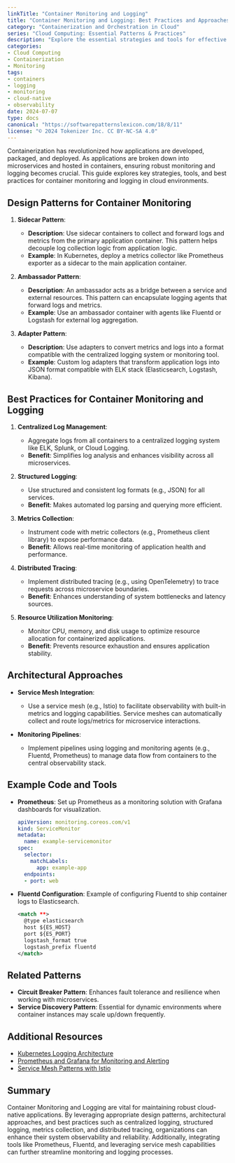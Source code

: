 ```yaml
---
linkTitle: "Container Monitoring and Logging"
title: "Container Monitoring and Logging: Best Practices and Approaches"
category: "Containerization and Orchestration in Cloud"
series: "Cloud Computing: Essential Patterns & Practices"
description: "Explore the essential strategies and tools for effective monitoring and logging in containerized environments. This guide covers design patterns, architectural approaches, and best practices for maintaining observability in cloud-based applications."
categories:
- Cloud Computing
- Containerization
- Monitoring
tags:
- containers
- logging
- monitoring
- cloud-native
- observability
date: 2024-07-07
type: docs
canonical: "https://softwarepatternslexicon.com/18/8/11"
license: "© 2024 Tokenizer Inc. CC BY-NC-SA 4.0"
---
```



Containerization has revolutionized how applications are developed, packaged, and deployed. As applications are broken down into microservices and hosted in containers, ensuring robust monitoring and logging becomes crucial. This guide explores key strategies, tools, and best practices for container monitoring and logging in cloud environments.

## Design Patterns for Container Monitoring

1. **Sidecar Pattern**: 
   - **Description**: Use sidecar containers to collect and forward logs and metrics from the primary application container. This pattern helps decouple log collection logic from application logic.
   - **Example**: In Kubernetes, deploy a metrics collector like Prometheus exporter as a sidecar to the main application container.

2. **Ambassador Pattern**:
   - **Description**: An ambassador acts as a bridge between a service and external resources. This pattern can encapsulate logging agents that forward logs and metrics.
   - **Example**: Use an ambassador container with agents like Fluentd or Logstash for external log aggregation.

3. **Adapter Pattern**:
   - **Description**: Use adapters to convert metrics and logs into a format compatible with the centralized logging system or monitoring tool.
   - **Example**: Custom log adapters that transform application logs into JSON format compatible with ELK stack (Elasticsearch, Logstash, Kibana).

## Best Practices for Container Monitoring and Logging

1. **Centralized Log Management**:
   - Aggregate logs from all containers to a centralized logging system like ELK, Splunk, or Cloud Logging.
   - **Benefit**: Simplifies log analysis and enhances visibility across all microservices.

2. **Structured Logging**:
   - Use structured and consistent log formats (e.g., JSON) for all services.
   - **Benefit**: Makes automated log parsing and querying more efficient.

3. **Metrics Collection**:
   - Instrument code with metric collectors (e.g., Prometheus client library) to expose performance data.
   - **Benefit**: Allows real-time monitoring of application health and performance.

4. **Distributed Tracing**:
   - Implement distributed tracing (e.g., using OpenTelemetry) to trace requests across microservice boundaries.
   - **Benefit**: Enhances understanding of system bottlenecks and latency sources.

5. **Resource Utilization Monitoring**:
   - Monitor CPU, memory, and disk usage to optimize resource allocation for containerized applications.
   - **Benefit**: Prevents resource exhaustion and ensures application stability.

## Architectural Approaches

- **Service Mesh Integration**:
  - Use a service mesh (e.g., Istio) to facilitate observability with built-in metrics and logging capabilities. Service meshes can automatically collect and route logs/metrics for microservice interactions.

- **Monitoring Pipelines**:
  - Implement pipelines using logging and monitoring agents (e.g., Fluentd, Prometheus) to manage data flow from containers to the central observability stack.

## Example Code and Tools

- **Prometheus**: Set up Prometheus as a monitoring solution with Grafana dashboards for visualization.
  
  ```yaml
  apiVersion: monitoring.coreos.com/v1
  kind: ServiceMonitor
  metadata:
    name: example-servicemonitor
  spec:
    selector:
      matchLabels:
        app: example-app
    endpoints:
    - port: web
  ```

- **Fluentd Configuration**: Example of configuring Fluentd to ship container logs to Elasticsearch.

  ```xml
  <match **>
    @type elasticsearch
    host ${ES_HOST}
    port ${ES_PORT}
    logstash_format true
    logstash_prefix fluentd
  </match>
  ```

## Related Patterns

- **Circuit Breaker Pattern**: Enhances fault tolerance and resilience when working with microservices.
- **Service Discovery Pattern**: Essential for dynamic environments where container instances may scale up/down frequently.

## Additional Resources

- [Kubernetes Logging Architecture](https://kubernetes.io/docs/concepts/cluster-administration/logging/)
- [Prometheus and Grafana for Monitoring and Alerting](https://prometheus.io/docs/introduction/overview/)
- [Service Mesh Patterns with Istio](https://istio.io/latest/docs/concepts/what-is-istio/)

## Summary

Container Monitoring and Logging are vital for maintaining robust cloud-native applications. By leveraging appropriate design patterns, architectural approaches, and best practices such as centralized logging, structured logging, metrics collection, and distributed tracing, organizations can enhance their system observability and reliability. Additionally, integrating tools like Prometheus, Fluentd, and leveraging service mesh capabilities can further streamline monitoring and logging processes.
